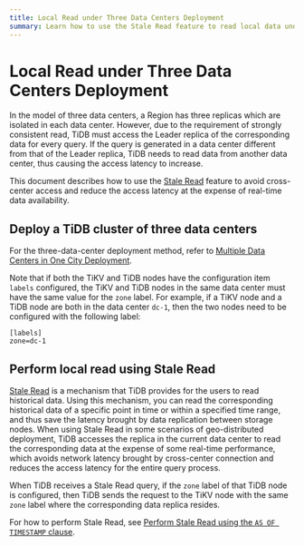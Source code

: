 ```yaml
---
title: Local Read under Three Data Centers Deployment
summary: Learn how to use the Stale Read feature to read local data under three DCs deployment and thus reduce cross-center requests.
---
```


# Local Read under Three Data Centers Deployment

In the model of three data centers, a Region has three replicas which are isolated in each data center. However, due to the requirement of strongly consistent read, TiDB must access the Leader replica of the corresponding data for every query. If the query is generated in a data center different from that of the Leader replica, TiDB needs to read data from another data center, thus causing the access latency to increase.

This document describes how to use the [Stale Read](/stale-read.md) feature to avoid cross-center access and reduce the access latency at the expense of real-time data availability.

## Deploy a TiDB cluster of three data centers

For the three-data-center deployment method, refer to [Multiple Data Centers in One City Deployment](/multi-data-centers-in-one-city-deployment.md).

Note that if both the TiKV and TiDB nodes have the configuration item `labels` configured, the TiKV and TiDB nodes in the same data center must have the same value for the `zone` label. For example, if a TiKV node and a TiDB node are both in the data center `dc-1`, then the two nodes need to be configured with the following label:

```
[labels]
zone=dc-1
```

## Perform local read using Stale Read

[Stale Read](/stale-read.md) is a mechanism that TiDB provides for the users to read historical data. Using this mechanism, you can read the corresponding historical data of a specific point in time or within a specified time range, and thus save the latency brought by data replication between storage nodes. When using Stale Read in some scenarios of geo-distributed deployment, TiDB accesses the replica in the current data center to read the corresponding data at the expense of some real-time performance, which avoids network latency brought by cross-center connection and reduces the access latency for the entire query process.

When TiDB receives a Stale Read query, if the `zone` label of that TiDB node is configured, then TiDB sends the request to the TiKV node with the same `zone` label where the corresponding data replica resides.

For how to perform Stale Read, see [Perform Stale Read using the `AS OF TIMESTAMP` clause](/as-of-timestamp.md).
